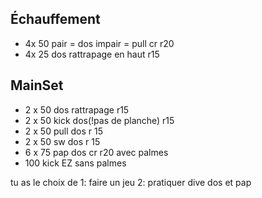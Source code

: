 ## Échauffement
*  4x 50 pair = dos impair = pull cr r20
*  4x 25 dos rattrapage en haut r15
## MainSet
* 2 x 50 dos rattrapage r15
* 2 x 50 kick dos(!pas de planche) r15
* 2 x 50 pull dos r 15 
* 2 x 50 sw dos r 15
* 6 x 75 pap dos cr r20 avec palmes
* 100 kick EZ sans palmes

tu as le choix de 1: faire un jeu 2: pratiquer dive dos et pap